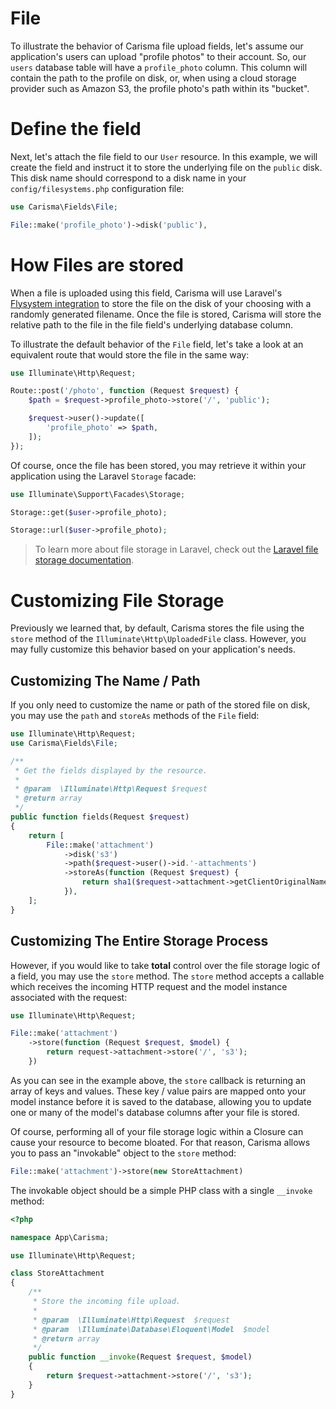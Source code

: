 # File

To illustrate the behavior of Carisma file upload fields, let's assume our application's users can upload "profile photos" to their account. So, our `users` database table will have a `profile_photo` column. This column will contain the path to the profile on disk, or, when using a cloud storage provider such as Amazon S3, the profile photo's path within its "bucket".

# Define the field

Next, let's attach the file field to our `User` resource. In this example, we will create the field and instruct it to store the underlying file on the `public` disk. This disk name should correspond to a disk name in your `config/filesystems.php` configuration file:

```php
use Carisma\Fields\File;

File::make('profile_photo')->disk('public'),
```

# How Files are stored

When a file is uploaded using this field, Carisma will use Laravel's [Flysystem integration](https://laravel.com/docs/filesystem) to store the file on the disk of your choosing with a randomly generated filename. Once the file is stored, Carisma will store the relative path to the file in the file field's underlying database column.

To illustrate the default behavior of the `File` field, let's take a look at an equivalent route that would store the file in the same way:

```php
use Illuminate\Http\Request;

Route::post('/photo', function (Request $request) {
    $path = $request->profile_photo->store('/', 'public');

    $request->user()->update([
        'profile_photo' => $path,
    ]);
});
```

Of course, once the file has been stored, you may retrieve it within your application using the Laravel `Storage` facade:

```php
use Illuminate\Support\Facades\Storage;

Storage::get($user->profile_photo);

Storage::url($user->profile_photo);
```

> To learn more about file storage in Laravel, check out the [Laravel file storage documentation](https://laravel.com/docs/filesystem).

# Customizing File Storage

Previously we learned that, by default, Carisma stores the file using the `store` method of the `Illuminate\Http\UploadedFile` class. However, you may fully customize this behavior based on your application's needs.

## Customizing The Name / Path

If you only need to customize the name or path of the stored file on disk, you may use the `path` and `storeAs` methods of the `File` field:

```php
use Illuminate\Http\Request;
use Carisma\Fields\File;

/**
 * Get the fields displayed by the resource.
 *
 * @param  \Illuminate\Http\Request $request
 * @return array
 */
public function fields(Request $request)
{
    return [
        File::make('attachment')
            ->disk('s3')
            ->path($request->user()->id.'-attachments')
            ->storeAs(function (Request $request) {
                return sha1($request->attachment->getClientOriginalName());
            }),
    ];
}
```

## Customizing The Entire Storage Process

However, if you would like to take **total** control over the file storage logic of a field, you may use the `store` method. The `store` method accepts a callable which receives the incoming HTTP request and the model instance associated with the request:

```php
use Illuminate\Http\Request;

File::make('attachment')
    ->store(function (Request $request, $model) {
        return request->attachment->store('/', 's3');
    })
```

As you can see in the example above, the `store` callback is returning an array of keys and values. These key / value pairs are mapped onto your model instance before it is saved to the database, allowing you to update one or many of the model's database columns after your file is stored.

Of course, performing all of your file storage logic within a Closure can cause your resource to become bloated. For that reason, Carisma allows you to pass an "invokable" object to the `store` method:

```php
File::make('attachment')->store(new StoreAttachment)
```

The invokable object should be a simple PHP class with a single `__invoke` method:

```php
<?php

namespace App\Carisma;

use Illuminate\Http\Request;

class StoreAttachment
{
    /**
     * Store the incoming file upload.
     *
     * @param  \Illuminate\Http\Request  $request
     * @param  \Illuminate\Database\Eloquent\Model  $model
     * @return array
     */
    public function __invoke(Request $request, $model)
    {
        return $request->attachment->store('/', 's3');
    }
}
```

